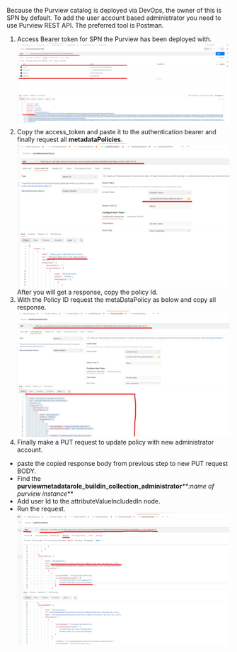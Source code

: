 Because the Purview catalog is deployed via DevOps, the owner of this is SPN by default. To add the user account based administrator you need to use Purview REST API. The preferred tool is Postman.
1. Access Bearer token for SPN the Purview has been deployed with.
![image.png](/.attachments/image-1a0091f2-c40a-44e2-8822-87aeb85e5919.png)
1. Copy the access_token and paste it to the authentication bearer and finally request all **metadataPolicies**. 
![image.png](/.attachments/image-11ca29d5-3ac7-45d1-a6da-191e4c050d5e.png)
	After you will get a response, copy the policy Id.
1. With the Policy ID request the metaDataPolicy as below and copy all response. 
![image.png](/.attachments/image-640457d6-9961-4681-95f2-060865ab68be.png)
1. Finally make a PUT request to update policy with new administrator account.
- paste the copied response body from previous step to new PUT request BODY.
- Find the **purviewmetadatarole_buildin_collection_administrator**_**:name of purview instance_**
- Add user Id to the attributeValueIncludedIn node.
- Run the request.
![image.png](/.attachments/image-8d7eb004-e869-4455-ba5b-d640dc37e3f5.png)



